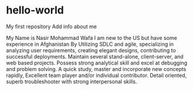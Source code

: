 # hello-world
My first repository
Add info about me

My Name is Nasir Mohammad Wafa
I am new to the US but have some experience in Afghanistan 
By Utilizing SDLC and agile, specializing in analyzing user requirements, creating elegant designs, contributing to successful deployments.
Maintain several stand-alone, client-server, and web based projects.
Possess strong analytical skill and excel at debugging and problem solving.
A quick study, master and incorporate new concepts rapidly, Excellent team player and/or individual contributor.
Detail oriented, superb troubleshooter with strong interpersonal skills.
